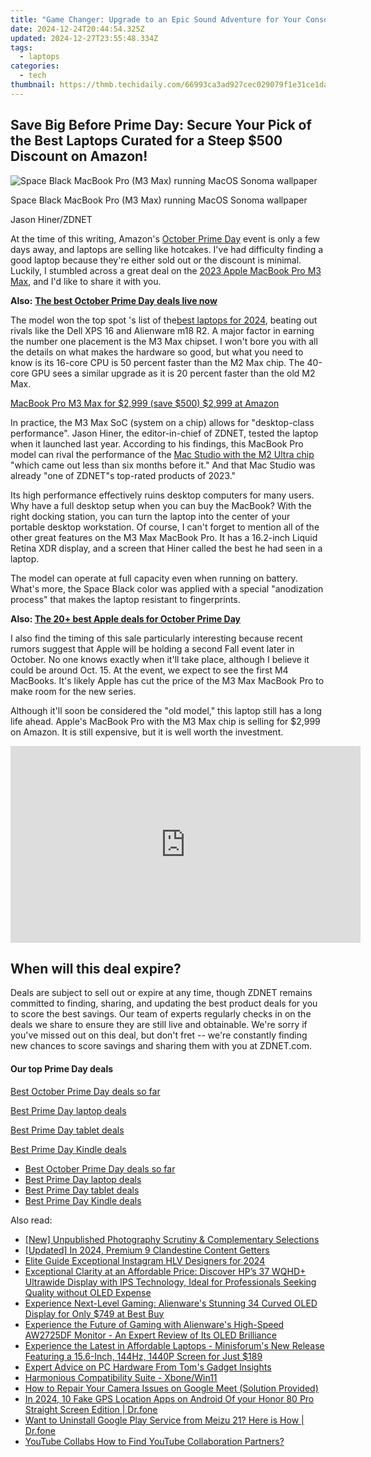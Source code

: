 ```yaml
---
title: "Game Changer: Upgrade to an Epic Sound Adventure for Your Console or PC, and Score a Massive $150 Discount at Amazon - Spotted ."
date: 2024-12-24T20:44:54.325Z
updated: 2024-12-27T23:55:48.334Z
tags:
  - laptops
categories:
  - tech
thumbnail: https://thmb.techidaily.com/66993ca3ad927cec029079f1e31ce1da86c1e102029671a46187318bc7e5be93.jpg
---
```


## Save Big Before Prime Day: Secure Your Pick of the Best Laptops Curated  for a Steep $500 Discount on Amazon!

![Space Black MacBook Pro (M3 Max) running MacOS Sonoma wallpaper](https://www.zdnet.com/a/img/resize/56dc451753799efee98800d90983edaff0dbb0d0/2023/11/06/62d05d80-dcc0-485c-813d-9d4e7beaf933/dsc02609-enhanced-nr.jpg?auto=webp&width=1280)

Space Black MacBook Pro (M3 Max) running MacOS Sonoma wallpaper

Jason Hiner/ZDNET

At the time of this writing, Amazon's [October Prime Day](https://www.zdnet.com/home-and-office/october-prime-day-2024-heres-everything-you-need-to-know/#link={) event is only a few days away, and laptops are selling like hotcakes. I've had difficulty finding a good laptop because they're either sold out or the discount is minimal. Luckily, I stumbled across a great deal on the [2023 Apple MacBook Pro M3 Max](https://www.amazon.com/Apple-MacBook-Laptop-14%E2%80%91core-30%E2%80%91core/dp/B0CM5MKMD4/?tag=zdnet-buy-button-20), and I'd like to share it with you.

**Also:** [**The best October Prime Day deals live now**](https://www.zdnet.com/article/best-early-october-prime-day-deals-2024/)

The model won the top spot 's list of the[best laptops for 2024](https://www.zdnet.com/article/best-laptop/), beating out rivals like the Dell XPS 16 and Alienware m18 R2\. A major factor in earning the number one placement is the M3 Max chipset. I won't bore you with all the details on what makes the hardware so good, but what you need to know is its 16-core CPU is 50 percent faster than the M2 Max chip. The 40-core GPU sees a similar upgrade as it is 20 percent faster than the old M2 Max.

[MacBook Pro M3 Max for $2,999 (save $500) $2,999 at Amazon](https://assoc-redirect.amazon.com/g/r/https://www.amazon.com/dp/B0CM5MKMD4/ref=asc%5Fdf%5FB0CM5MKMD41728126000000?tag=cnet-pc-20&creative=395261&creativeASIN=B0CM5MKMD4&linkCode=asn)

In practice, the M3 Max SoC (system on a chip) allows for "desktop-class performance". Jason Hiner, the editor-in-chief of ZDNET, tested the laptop when it launched last year. According to his findings, this MacBook Pro model can rival the performance of the [Mac Studio with the M2 Ultra chip](https://www.zdnet.com/article/apple-mac-studio-m2-ultra-review/) "which came out less than six months before it." And that Mac Studio was already "one of ZDNET"s top-rated products of 2023."

Its high performance effectively ruins desktop computers for many users. Why have a full desktop setup when you can buy the MacBook? With the right docking station, you can turn the laptop into the center of your portable desktop workstation. Of course, I can't forget to mention all of the other great features on the M3 Max MacBook Pro. It has a 16.2-inch Liquid Retina XDR display, and a screen that Hiner called the best he had seen in a laptop.

The model can operate at full capacity even when running on battery. What's more, the Space Black color was applied with a special "anodization process" that makes the laptop resistant to fingerprints.

**Also: [The 20+ best Apple deals for October Prime Day](https://www.zdnet.com/article/best-early-prime-day-apple-deals/)**

I also find the timing of this sale particularly interesting because recent rumors suggest that Apple will be holding a second Fall event later in October. No one knows exactly when it'll take place, although I believe it could be around Oct. 15\. At the event, we expect to see the first M4 MacBooks. It's likely Apple has cut the price of the M3 Max MacBook Pro to make room for the new series.

Although it'll soon be considered the "old model," this laptop still has a long life ahead. Apple's MacBook Pro with the M3 Max chip is selling for $2,999 on Amazon. It is still expensive, but it is well worth the investment.

<!-- affiliate ads begin -->
<iframe width="560" height="315" src="https://www.youtube.com/embed/zWYVKFk3yPQ?si=Yu7xsjIYgRiq8zHk" title="YouTube video player" frameborder="0" allow="accelerometer; autoplay; clipboard-write; encrypted-media; gyroscope; picture-in-picture; web-share" referrerpolicy="strict-origin-when-cross-origin" allowfullscreen></iframe>
<!-- affiliate ads end -->

## When will this deal expire?

Deals are subject to sell out or expire at any time, though ZDNET remains committed to finding, sharing, and updating the best product deals for you to score the best savings. Our team of experts regularly checks in on the deals we share to ensure they are still live and obtainable. We're sorry if you've missed out on this deal, but don't fret -- we're constantly finding new chances to score savings and sharing them with you at ZDNET.com. 

#### Our top Prime Day deals

[Best October Prime Day deals so far](https://www.zdnet.com/article/best-amazon-prime-day-deals-2024-10-06/ "Best October Prime Day deals so far")

[Best Prime Day laptop deals](https://www.zdnet.com/article/best-prime-day-laptop-deals-2024/ "Best Prime Day laptop deals")

[Best Prime Day tablet deals](https://www.zdnet.com/article/best-prime-day-tablet-deals/ "Best Prime Day tablet deals")

[Best Prime Day Kindle deals](https://www.zdnet.com/article/best-prime-day-kindle-deals-2024/ "Best Prime Day Kindle deals")

* [Best October Prime Day deals so far](https://www.zdnet.com/article/best-amazon-prime-day-deals-2024-10-06/ "Best October Prime Day deals so far")
* [Best Prime Day laptop deals](https://www.zdnet.com/article/best-prime-day-laptop-deals-2024/ "Best Prime Day laptop deals")
* [Best Prime Day tablet deals](https://www.zdnet.com/article/best-prime-day-tablet-deals/ "Best Prime Day tablet deals")
* [Best Prime Day Kindle deals](https://www.zdnet.com/article/best-prime-day-kindle-deals-2024/ "Best Prime Day Kindle deals")

<ins class="adsbygoogle"
     style="display:block"
     data-ad-format="autorelaxed"
     data-ad-client="ca-pub-7571918770474297"
     data-ad-slot="1223367746"></ins>

<ins class="adsbygoogle"
     style="display:block"
     data-ad-client="ca-pub-7571918770474297"
     data-ad-slot="8358498916"
     data-ad-format="auto"
     data-full-width-responsive="true"></ins>

<span class="atpl-alsoreadstyle">Also read:</span>
<div><ul>
<li><a href="https://screen-video-capture.techidaily.com/new-unpublished-photography-scrutiny-and-complementary-selections/"><u>[New] Unpublished Photography Scrutiny & Complementary Selections</u></a></li>
<li><a href="https://facebook-videos.techidaily.com/updated-in-2024-premium-9-clandestine-content-getters/"><u>[Updated] In 2024, Premium 9 Clandestine Content Getters</u></a></li>
<li><a href="https://instagram-video-files.techidaily.com/elite-guide-exceptional-instagram-hlv-designers-for-2024/"><u>Elite Guide Exceptional Instagram HLV Designers for 2024</u></a></li>
<li><a href="https://hardware-reviews.techidaily.com/exceptional-clarity-at-an-affordable-price-discover-hps-37-wqhdplus-ultrawide-display-with-ips-technology-ideal-for-professionals-seeking-quality-without-ol49/"><u>Exceptional Clarity at an Affordable Price: Discover HP’s 37 WQHD+ Ultrawide Display with IPS Technology, Ideal for Professionals Seeking Quality without OLED Expense</u></a></li>
<li><a href="https://hardware-reviews.techidaily.com/experience-next-level-gaming-alienwares-stunning-34-curved-oled-display-for-only-749-at-best-buy/"><u>Experience Next-Level Gaming: Alienware's Stunning 34 Curved OLED Display for Only $749 at Best Buy</u></a></li>
<li><a href="https://hardware-reviews.techidaily.com/experience-the-future-of-gaming-with-alienwares-high-speed-aw2725df-monitor-an-expert-review-of-its-oled-brilliance/"><u>Experience the Future of Gaming with Alienware's High-Speed AW2725DF Monitor - An Expert Review of Its OLED Brilliance</u></a></li>
<li><a href="https://hardware-reviews.techidaily.com/experience-the-latest-in-affordable-laptops-minisforums-new-release-featuring-a-156-inch-144hz-1440p-screen-for-just-189/"><u>Experience the Latest in Affordable Laptops - Minisforum's New Release Featuring a 15.6-Inch, 144Hz, 1440P Screen for Just $189</u></a></li>
<li><a href="https://hardware-reviews.techidaily.com/expert-advice-on-pc-hardware-from-toms-gadget-insights/"><u>Expert Advice on PC Hardware From Tom's Gadget Insights</u></a></li>
<li><a href="https://driver-install.techidaily.com/harmonious-compatibility-suite-xbonewin11/"><u>Harmonious Compatibility Suite - Xbone/Win11</u></a></li>
<li><a href="https://win-answers.techidaily.com/how-to-repair-your-camera-issues-on-google-meet-solution-provided/"><u>How to Repair Your Camera Issues on Google Meet (Solution Provided)</u></a></li>
<li><a href="https://android-location.techidaily.com/in-2024-10-fake-gps-location-apps-on-android-of-your-honor-80-pro-straight-screen-edition-drfone-by-drfone-virtual/"><u>In 2024, 10 Fake GPS Location Apps on Android Of your Honor 80 Pro Straight Screen Edition | Dr.fone</u></a></li>
<li><a href="https://howto.techidaily.com/want-to-uninstall-google-play-service-from-meizu-21-here-is-how-drfone-by-drfone-fix-android-problems-fix-android-problems/"><u>Want to Uninstall Google Play Service from Meizu 21? Here is How | Dr.fone</u></a></li>
<li><a href="https://youtube-video-recordings.techidaily.com/youtube-collabs-how-to-find-youtube-collaboration-partners/"><u>YouTube Collabs How to Find YouTube Collaboration Partners?</u></a></li>
</ul></div>

